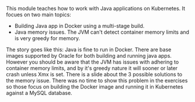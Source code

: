 This module teaches how to work with Java applications on Kubernetes. It focues on two main topics:

- Building Java app in Docker using a multi-stage build.
- Java memory issues. The JVM can't detect container memory limits and is very greedy for memory.

The story goes like this: Java is fine to run in Docker. There are base images supported by Oracle for both building
and running java apps. However you should be aware that the JVM has issues with adhering to container memory limits,
and by it's greedy nature it will sooner or later crash unless Xmx is set. There is a slide about the 3 possible solutions
to the memory issue. There was no time to show this problem in the exercises so those focus on building the
Docker image and running it in Kubernetes against a MySQL database.